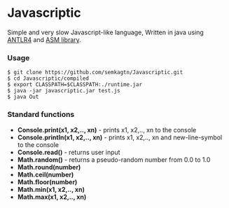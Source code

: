 Javascriptic
============

Simple and very slow Javascript-like language,
Written in java using [ANTLR4](http://antlr.org/) and [ASM library](http://asm.ow2.org/).

### Usage
    $ git clone https://github.com/semkagtn/Javascriptic.git
    $ cd Javascriptic/compiled
    $ export CLASSPATH=$CLASSPATH:./runtime.jar
    $ java -jar javascriptic.jar test.js
    $ java Out

### Standard functions
*    **Console.print(x1, x2,.., xn)** - prints x1, x2,.., xn to the console
*    **Console.println(x1, x2,.., xn)** - prints x1, x2,.., xn and new-line-symbol to the console
*    **Console.read()** - returns user input
*    **Math.random()** - returns a pseudo-random number from 0.0 to 1.0
*    **Math.round(number)** 
*    **Math.ceil(number)**
*    **Math.floor(number)**
*    **Math.min(x1, x2,.., xn)**
*    **Math.max(x1, x2,.., xn)**
